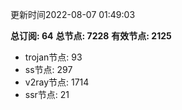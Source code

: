 更新时间2022-08-07 01:49:03

**总订阅: 64**
**总节点: 7228**
**有效节点: 2125**
- trojan节点: 93
- ss节点: 297
- v2ray节点: 1714
- ssr节点: 21
